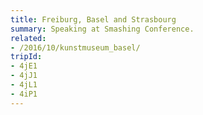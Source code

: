 ```yaml
---
title: Freiburg, Basel and Strasbourg
summary: Speaking at Smashing Conference.
related:
- /2016/10/kunstmuseum_basel/
tripId:
- 4jE1
- 4jJ1
- 4jL1
- 4iP1
---
```

